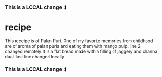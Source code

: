 ### This is a LOCAL change :)
# recipe
This receipe is of Palan Puri. One of my favorite memories from childhood are of aroma of palan puris and eating them with mango pulp. line 2 changed remotely
It is a flat bread made with a filling of jaggery and channa daal.
last line changed locally
### This is a LOCAL change :)